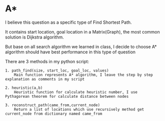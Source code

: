 # A*

I believe this question as a specific type of Find Shortest Path.

It contains start location, goal location in a Matrix(Graph), the most common solution is Dijkstra algorithm.

But base on all search algorithm we learned in class, I decide to choose A* algorithm should have best performance in this type of question

There are 3 methods in my python script:

    1. path_find(size, start_loc, goal_loc, values)
        Main function represents A* algorithm, I leave the step by step explanation as comments in my script

    2. heuristic(a,b)
        Heuristic function for calculate heuristic number, I use Pythagorean theorem for calculate distance between nodes

    3. reconstruct_path(came_from,current_node)
        Return a list of locations which use recursively method get current_node from dictionary named came_from
